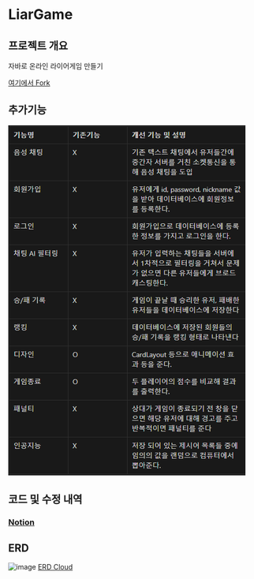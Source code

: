 # LiarGame
## 프로젝트 개요
자바로 온라인 라이어게임 만들기


[여기에서 Fork](https://github.com/KS6Team/LiarGame)
## 추가기능
![img](/추가기능.png)

## 코드 및 수정 내역
### [Notion](https://lunadev.notion.site/8cffb3b94f034049854b0ab71ea2b6d7?pvs=4)

## ERD
![image](https://github.com/ejeonghun/Java-LiarGame/assets/41509711/a15fc49e-2a24-49a1-9044-79277c71591c)
[ERD Cloud](https://www.erdcloud.com/d/gn2EWPT3RXkCtu5NS)
